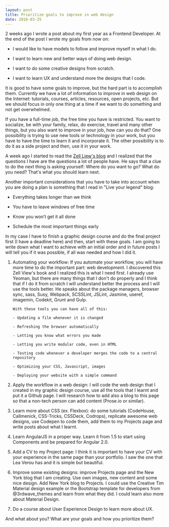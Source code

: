 ```yaml
---
layout: post
title: Prioritize goals to improve in web design
date: 2016-03-25
---
```


2 weeks ago I wrote a post about my first year as a Frontend Developer. At the end of the post I wrote my goals from now on:

- I would like to have models to follow and improve myself in what I do. 

- I want to learn new and better ways of doing web design. 

- I want to do some creative designs from scratch. 

- I want to learn UX and understand more the designs that I code. 

It is good to have some goals to improve, but the hard part is to accomplish them. Currently we have a lot of information to improve in web design on the Internet: tutorials, courses, articles, resources, open projects, etc. But we should focus in only one thing at a time if we want to do something and not get overwhelmed.

If you have a full-time job, the free time you have is restricted. You want to socialize, be with your family, relax, do exercise, travel and many other things, but you also want to improve in your job, how can you do that? One possibility is trying to use new tools or technology in your work, but you have to have the time to learn it and incorporate it. The other possibility is to do it as a side project and then, use it in your work.

A week ago I started to read the <a href="http://zellwk.com" alt="Zell Liew's site">Zell Liew's blog</a> and I realized that the questions I have are the questions a lot of people have. He says that a clue to do the next thing is asking yourself: Where do you want to go? What do you need? That's what you should learn next. 

Another important considerations that you have to take into account when you are doing a plan is something that I read in "Live your legend" blog:

- Everything takes longer than we think

- You have to leave windows of free time

- Know you won’t get it all done

- Schedule the most important things early 

In my case I have to finish a graphic design course and do the final project first (I have a deadline here) and then, start with these goals. I am going to write down what I want to achieve with an initial order and in future posts I will tell you if it was possible, if all was needed and how I did it.

1. Automating your workflow: If you automate your workflow, you will have more time to do the important part: web development. I discovered this Zell View's book and I realized this is what I need first. I already use Yeoman, but there are many things that I don't do properly and I think that if I do it from scratch I will understand better the process and I will use the tools better. He speaks about the package managers, browser sync, sass, Susy, Webpack, SCSSLint, JSLint, Jasmine, useref, imagemin, Codekit, Grunt and Gulp. 

	```
	With these tools you can have all of this:

	- Updating a file whenever it is changed

	- Refreshing the browser automatically

	- Letting you know what errors you made

	- Letting you write modular code, even in HTML

	- Testing code whenever a developer merges the code to a central repository

	- Optimizing your CSS, Javascript, images

	- Deploying your website with a simple command
	```

2. Apply the workflow in a web design: I will code the web design that I created in my graphic design course, use all the tools that I learnt and put it a Github page. I will research how to add also a blog to this page so that a non-tech person can add content (Prose.io or similar).

3. Learn more about CSS (ex. Flexbox): do some tutorials (CodeHouse, Callmenick, CSS-Tricks, CSSDeck, Codrops), replicate awesome web designs, use Codepen to code them, add them to my Projects page and write posts about what I learnt.

4. Learn AngularJS in a proper way. Learn it from 1.5 to start using Components and be prepared for Angular 2.0.

5. Add a CV to my Project page: I think it is important to have your CV with your experience in the same page than your portfolio. I saw the one that Lea Verou has and it is simple but beautiful.

6. Improve some existing designs: improve Projects page and the New York blog that I am creating. Use own images, new content and some nice design. Add New York blog to Projects. I could use the Creative Tim Material design example or the Bootstrap template for developers from @3rdwave_themes and learn from what they did. I could learn also more about Material Design.

7. Do a course about User Experience Design to learn more about UX. 

And what about you? What are your goals and how you prioritize them?
